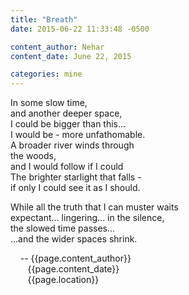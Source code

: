 ```yaml
---
title: "Breath"
date: 2015-06-22 11:33:48 -0500

content_author: Nehar
content_date: June 22, 2015

categories: mine
---
```


In some slow time, <br>
and another deeper space, <br>
I could be bigger than this... <br>
I would be - more unfathomable. <br>
A broader river winds through  <br>
the woods, <br>
and I would follow if I could <br> 
The brighter starlight that falls - <br>
if only I could see it as I should.

While all the truth that I can muster waits <br>
expectant... lingering... in the silence, <br>
the slowed time passes... <br>
...and the  wider spaces shrink. <br>


<span class="post-meta">
&nbsp;&nbsp;&nbsp;&nbsp;-- {{page.content_author}} <br>
&nbsp;&nbsp;&nbsp;&nbsp;&nbsp;&nbsp;&nbsp;{{page.content_date}} <br>
&nbsp;&nbsp;&nbsp;&nbsp;&nbsp;&nbsp;&nbsp;{{page.location}}
</span>

